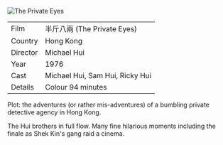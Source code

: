 ![The Private Eyes](private_eyes.jpg)

| | |
|-|-|
Film|&#21322;&#26020;&#20843;&#20841; (The Private Eyes)
Country|Hong Kong
Director|Michael Hui
Year|1976
Cast|Michael Hui, Sam Hui, Ricky Hui
Details|Colour 94 minutes

Plot: the adventures (or rather mis-adventures) of
a bumbling private detective agency in Hong Kong.

The Hui brothers in full flow.  Many fine hilarious
moments including the finale as Shek Kin's gang
raid a cinema.
